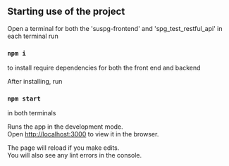 ## Starting use of the project
Open a terminal for both the 'suspg-frontend' and 'spg_test_restful_api'
in each terminal run
### `npm i` 
to install require dependencies for both the front end and backend

After installing, run
### `npm start`
in both terminals

Runs the app in the development mode.\
Open [http://localhost:3000](http://localhost:3000) to view it in the browser.

The page will reload if you make edits.\
You will also see any lint errors in the console.